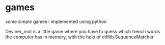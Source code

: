 # games
some simple games i implemented using python


Deviner_mot is a little game where you have to guess which french words the computer has in memory, with the help of difflib.SequenceMatcher
